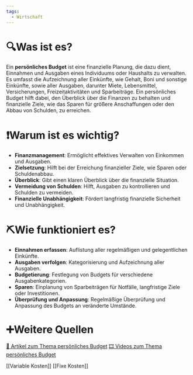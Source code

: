 ```yaml
---
tags:
  - Wirtschaft
---
```

# 🔍Was ist es?
Ein **persönliches Budget** ist eine finanzielle Planung, die dazu dient, Einnahmen und Ausgaben eines Individuums oder Haushalts zu verwalten. Es umfasst die Aufzeichnung aller Einkünfte, wie Gehalt, Boni und sonstige Einkünfte, sowie aller Ausgaben, darunter Miete, Lebensmittel, Versicherungen, Freizeitaktivitäten und Sparbeiträge. Ein persönliches Budget hilft dabei, den Überblick über die Finanzen zu behalten und finanzielle Ziele, wie das Sparen für größere Anschaffungen oder den Abbau von Schulden, zu erreichen.

# ❗Warum ist es wichtig?
- **Finanzmanagement**: Ermöglicht effektives Verwalten von Einkommen und Ausgaben.
- **Zielsetzung**: Hilft bei der Erreichung finanzieller Ziele, wie Sparen oder Schuldenabbau.
- **Überblick**: Gibt einen klaren Überblick über die finanzielle Situation.
- **Vermeidung von Schulden**: Hilft, Ausgaben zu kontrollieren und Schulden zu vermeiden.
- **Finanzielle Unabhängigkeit**: Fördert langfristig finanzielle Sicherheit und Unabhängigkeit.

# ⛏Wie funktioniert es?
- **Einnahmen erfassen**: Auflistung aller regelmäßigen und gelegentlichen Einkünfte.
- **Ausgaben verfolgen**: Kategorisierung und Aufzeichnung aller Ausgaben.
- **Budgetierung**: Festlegung von Budgets für verschiedene Ausgabenkategorien.
- **Sparen**: Einplanung von Sparbeiträgen für Notfälle, langfristige Ziele oder Investitionen.
- **Überprüfung und Anpassung**: Regelmäßige Überprüfung und Anpassung des Budgets an veränderte Umstände.

# ➕Weitere Quellen
[📄 Artikel zum Thema persönliches Budget](https://www.google.com/search?q=pers%C3%B6nliches+Budget&tbm=nws)
[🎞 Videos zum Thema persönliches Budget](https://www.google.com/search?q=pers%C3%B6nliches+Budget&tbm=vid)

[[Variable Kosten]]
[[Fixe Kosten]]